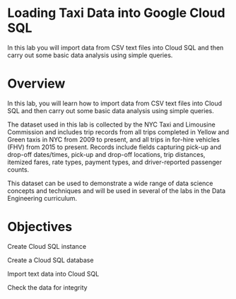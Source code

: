 # Loading Taxi Data into Google Cloud SQL

In this lab you will import data from CSV text files into Cloud SQL and then carry out some basic data analysis using simple queries.

# Overview
In this lab, you will learn how to import data from CSV text files into Cloud SQL and then carry out some basic data analysis using simple queries.

The dataset used in this lab is collected by the NYC Taxi and Limousine Commission and includes trip records from all trips completed in Yellow and Green taxis in NYC from 2009 to present, and all trips in for-hire vehicles (FHV) from 2015 to present. Records include fields capturing pick-up and drop-off dates/times, pick-up and drop-off locations, trip distances, itemized fares, rate types, payment types, and driver-reported passenger counts.

This dataset can be used to demonstrate a wide range of data science concepts and techniques and will be used in several of the labs in the Data Engineering curriculum.

# Objectives

Create Cloud SQL instance

Create a Cloud SQL database

Import text data into Cloud SQL

Check the data for integrity
